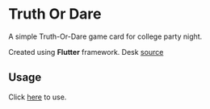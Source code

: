 # Truth Or Dare 
A simple Truth-Or-Dare game card for college party night.

Created using **Flutter** framework.
Desk [source](https://drive.google.com/file/d/1vBRl6V0J3VSTgkcbz--Gq8tQs5mqs2U_/view)

## Usage
Click [here](https://khangkontum.github.io) to use.
